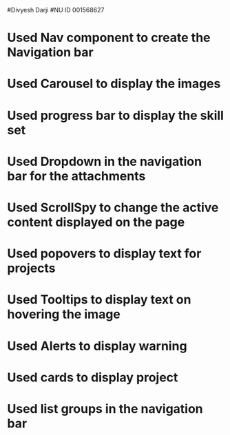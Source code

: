 #Divyesh Darji
#NU ID 001568627



# Used Nav component to create the Navigation bar
# Used Carousel to display the images
# Used progress bar to display the skill set
# Used Dropdown in the navigation bar for the attachments
# Used ScrollSpy to change the active content displayed on the page
# Used popovers to display text for projects
# Used Tooltips to display text on hovering the image
# Used Alerts to display warning
# Used cards to display project
# Used list groups in the navigation bar 
